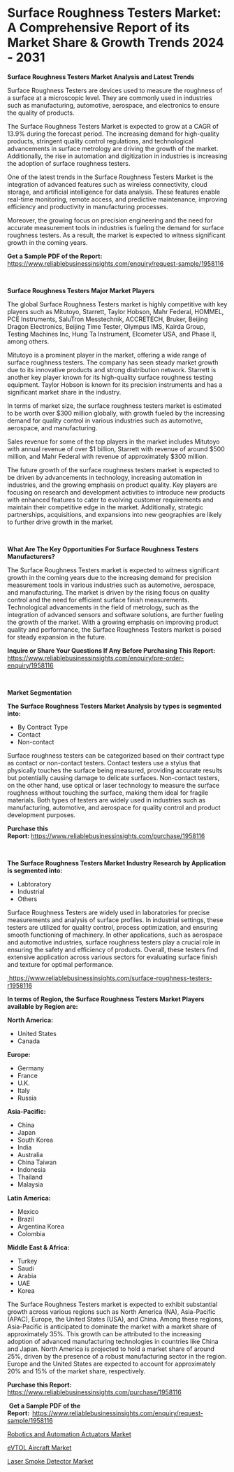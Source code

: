 <p><h1>Surface Roughness Testers Market: A Comprehensive Report of its Market Share & Growth Trends 2024 - 2031</h1></p><p><strong>Surface Roughness Testers Market Analysis and Latest Trends</strong></p>
<p><p>Surface Roughness Testers are devices used to measure the roughness of a surface at a microscopic level. They are commonly used in industries such as manufacturing, automotive, aerospace, and electronics to ensure the quality of products.</p><p>The Surface Roughness Testers Market is expected to grow at a CAGR of 13.9% during the forecast period. The increasing demand for high-quality products, stringent quality control regulations, and technological advancements in surface metrology are driving the growth of the market. Additionally, the rise in automation and digitization in industries is increasing the adoption of surface roughness testers.</p><p>One of the latest trends in the Surface Roughness Testers Market is the integration of advanced features such as wireless connectivity, cloud storage, and artificial intelligence for data analysis. These features enable real-time monitoring, remote access, and predictive maintenance, improving efficiency and productivity in manufacturing processes.</p><p>Moreover, the growing focus on precision engineering and the need for accurate measurement tools in industries is fueling the demand for surface roughness testers. As a result, the market is expected to witness significant growth in the coming years.</p></p>
<p><strong>Get a Sample PDF of the Report:&nbsp;</strong> <a href="https://www.reliablebusinessinsights.com/enquiry/request-sample/1958116">https://www.reliablebusinessinsights.com/enquiry/request-sample/1958116</a></p>
<p>&nbsp;</p>
<p><strong>Surface Roughness Testers Major Market Players</strong></p>
<p><p>The global Surface Roughness Testers market is highly competitive with key players such as Mitutoyo, Starrett, Taylor Hobson, Mahr Federal, HOMMEL, PCE Instruments, SaluTron Messtechnik, ACCRETECH, Bruker, Beijing Dragon Electronics, Beijing Time Tester, Olympus IMS, Kairda Group, Testing Machines Inc, Hung Ta Instrument, Elcometer USA, and Phase II, among others.</p><p>Mitutoyo is a prominent player in the market, offering a wide range of surface roughness testers. The company has seen steady market growth due to its innovative products and strong distribution network. Starrett is another key player known for its high-quality surface roughness testing equipment. Taylor Hobson is known for its precision instruments and has a significant market share in the industry.</p><p>In terms of market size, the surface roughness testers market is estimated to be worth over $300 million globally, with growth fueled by the increasing demand for quality control in various industries such as automotive, aerospace, and manufacturing.</p><p>Sales revenue for some of the top players in the market includes Mitutoyo with annual revenue of over $1 billion, Starrett with revenue of around $500 million, and Mahr Federal with revenue of approximately $300 million.</p><p>The future growth of the surface roughness testers market is expected to be driven by advancements in technology, increasing automation in industries, and the growing emphasis on product quality. Key players are focusing on research and development activities to introduce new products with enhanced features to cater to evolving customer requirements and maintain their competitive edge in the market. Additionally, strategic partnerships, acquisitions, and expansions into new geographies are likely to further drive growth in the market.</p></p>
<p>&nbsp;</p>
<p><strong>What Are The Key Opportunities For Surface Roughness Testers Manufacturers?</strong></p>
<p><p>The Surface Roughness Testers market is expected to witness significant growth in the coming years due to the increasing demand for precision measurement tools in various industries such as automotive, aerospace, and manufacturing. The market is driven by the rising focus on quality control and the need for efficient surface finish measurements. Technological advancements in the field of metrology, such as the integration of advanced sensors and software solutions, are further fueling the growth of the market. With a growing emphasis on improving product quality and performance, the Surface Roughness Testers market is poised for steady expansion in the future.</p></p>
<p><strong>Inquire or Share Your Questions If Any Before Purchasing This Report:</strong> <a href="https://www.reliablebusinessinsights.com/enquiry/pre-order-enquiry/1958116">https://www.reliablebusinessinsights.com/enquiry/pre-order-enquiry/1958116</a></p>
<p>&nbsp;</p>
<p><strong>Market Segmentation</strong></p>
<p><strong>The Surface Roughness Testers Market Analysis by types is segmented into:</strong></p>
<p><ul><li>By Contract Type</li><li>Contact</li><li>Non-contact</li></ul></p>
<p><p>Surface roughness testers can be categorized based on their contract type as contact or non-contact testers. Contact testers use a stylus that physically touches the surface being measured, providing accurate results but potentially causing damage to delicate surfaces. Non-contact testers, on the other hand, use optical or laser technology to measure the surface roughness without touching the surface, making them ideal for fragile materials. Both types of testers are widely used in industries such as manufacturing, automotive, and aerospace for quality control and product development purposes.</p></p>
<p><strong>Purchase this Report:&nbsp;</strong><a href="https://www.reliablebusinessinsights.com/purchase/1958116">https://www.reliablebusinessinsights.com/purchase/1958116</a></p>
<p>&nbsp;</p>
<p><strong>The Surface Roughness Testers Market Industry Research by Application is segmented into:</strong></p>
<p><ul><li>Labtoratory</li><li>Industrial</li><li>Others</li></ul></p>
<p><p>Surface Roughness Testers are widely used in laboratories for precise measurements and analysis of surface profiles. In industrial settings, these testers are utilized for quality control, process optimization, and ensuring smooth functioning of machinery. In other applications, such as aerospace and automotive industries, surface roughness testers play a crucial role in ensuring the safety and efficiency of products. Overall, these testers find extensive application across various sectors for evaluating surface finish and texture for optimal performance.</p></p>
<p><a href="https://www.reliablebusinessinsights.com/surface-roughness-testers-r1958116">&nbsp;https://www.reliablebusinessinsights.com/surface-roughness-testers-r1958116</a></p>
<p><strong>In terms of Region, the Surface Roughness Testers Market Players available by Region are:</strong></p>
<p>
    <p> <strong> North America: </strong>
        <ul>
            <li>United States</li>
            <li>Canada</li>
        </ul>
        </p> 
    <p> <strong> Europe: </strong>
        <ul>
            <li>Germany</li>
            <li>France</li>
            <li>U.K.</li>
            <li>Italy</li>
            <li>Russia</li>
        </ul>
        </p> 
    <p> <strong> Asia-Pacific: </strong>
        <ul>
            <li>China</li>
            <li>Japan</li>
            <li>South Korea</li>
            <li>India</li>
            <li>Australia</li>
            <li>China Taiwan</li>
            <li>Indonesia</li>
            <li>Thailand</li>
            <li>Malaysia</li>
        </ul>
        </p> 
    <p> <strong> Latin America: </strong>
        <ul>
            <li>Mexico</li>
            <li>Brazil</li>
            <li>Argentina Korea</li>
            <li>Colombia</li>
        </ul>
        </p> 
    <p> <strong> Middle East & Africa: </strong>
        <ul>
            <li>Turkey</li>
            <li>Saudi</li>
            <li>Arabia</li>
            <li>UAE</li>
            <li>Korea</li>
        </ul>
    </p>
    </p>
<p><p>The Surface Roughness Testers market is expected to exhibit substantial growth across various regions such as North America (NA), Asia-Pacific (APAC), Europe, the United States (USA), and China. Among these regions, Asia-Pacific is anticipated to dominate the market with a market share of approximately 35%. This growth can be attributed to the increasing adoption of advanced manufacturing technologies in countries like China and Japan. North America is projected to hold a market share of around 25%, driven by the presence of a robust manufacturing sector in the region. Europe and the United States are expected to account for approximately 20% and 15% of the market share, respectively.</p></p>
<p><strong>Purchase this Report: </strong><a href="https://www.reliablebusinessinsights.com/purchase/1958116">https://www.reliablebusinessinsights.com/purchase/1958116</a></p>
<p>&nbsp;<strong>Get a Sample PDF of the Report:&nbsp;&nbsp;</strong><a href="https://www.reliablebusinessinsights.com/enquiry/request-sample/1958116">https://www.reliablebusinessinsights.com/enquiry/request-sample/1958116</a></p>
<p><strong></strong></p>
<p><p><a href="https://github.com/gulaimolin/Market-Research-Report-List-5/blob/main/robotics-and-automation-actuators-market.md">Robotics and Automation Actuators Market</a></p><p><a href="https://github.com/RoccoManning/Market-Research-Report-List-5/blob/main/evtol-aircraft-market.md">eVTOL Aircraft Market</a></p><p><a href="https://github.com/mateobossinovero/Market-Research-Report-List-1/blob/main/laser-smoke-detector-market.md">Laser Smoke Detector Market</a></p></p>